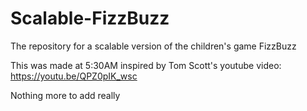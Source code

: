# Scalable-FizzBuzz
The repository for a scalable version of the children's game FizzBuzz

This was made at 5:30AM inspired by Tom Scott's youtube video: https://youtu.be/QPZ0pIK_wsc


Nothing more to add really
